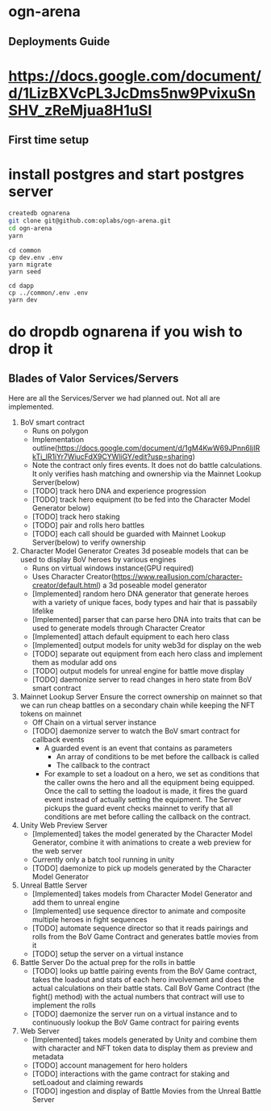 # ogn-arena


## Deployments Guide

# https://docs.google.com/document/d/1LizBXVcPL3JcDms5nw9PvixuSnSHV_zReMjua8H1uSI


## First time setup

# install postgres and start postgres server

```sh
createdb ognarena 
git clone git@github.com:oplabs/ogn-arena.git
cd ogn-arena 
yarn
```

```start the db
cd common
cp dev.env .env
yarn migrate
yarn seed
```
```start the web site
cd dapp
cp ../common/.env .env
yarn dev

```

# do dropdb ognarena if you wish to drop it


## Blades of Valor Services/Servers

Here are all the Services/Server we had planned out. Not all are implemented.

1. BoV smart contract
	* Runs on polygon
	* Implementation outline(https://docs.google.com/document/d/1gM4KwW69JPnn6IjIRkTi_lR1iYr7WiucFdX9CYWliGY/edit?usp=sharing)
	* Note the contract only fires events. It does not do battle calculations. It only verifies hash matching and ownership via the Mainnet Lookup Server(below)
	* [TODO] track hero DNA and experience progression
	* [TODO] track hero equipment (to be fed into the Character Model Generator below) 
	* [TODO] track hero staking
	* [TODO] pair and rolls hero battles
	* [TODO] each call should be guarded with Mainnet Lookup Server(below) to verify ownership
2. Character Model Generator
	Creates 3d poseable models that can be used to display BoV heroes by various engines
	* Runs on virtual windows instance(GPU required)
	* Uses Character Creator(https://www.reallusion.com/character-creator/default.html) a 3d poseable model generator
	* [Implemented] random hero DNA generator that generate heroes with a variety of unique faces, body types and hair that is passabily lifelike
	* [Implemented] parser that can parse hero DNA into traits that can be used to generate models through Character Creator
	* [Implemented] attach default equipment to each hero class
	* [Implemented] output models for unity web3d for display on the web
	* [TODO] separate out equipment from each hero class and implement them as modular add ons
	* [TODO] output models for unreal engine for battle move display
	* [TODO] daemonize server to read changes in hero state from BoV smart contract
3. Mainnet Lookup Server
	Ensure the correct ownership on mainnet so that we can run cheap battles on a secondary chain while keeping the NFT tokens on mainnet
	* Off Chain on a virtual server instance
	* [TODO] daemonize server to watch the BoV smart contract for callback events
		- A guarded event is an event that contains as parameters
			* An array of conditions to be met before the callback is called
			* The callback to the contract 
		- For example to set a loadout on a hero, we set as conditions that the caller owns the hero and all the equipment being equipped. Once the call to setting the loadout is made, it fires the guard event instead of actually setting the equipment. The Server pickups the guard event checks mainnet to verify that all conditions are met before calling the callback on the contract.
4. Unity Web Preview Server
	* [Implemented] takes the model generated by the Character Model Generator, combine it with animations to create a web preview for the web server
	* Currently only a batch tool running in unity
	* [TODO] daemonize to pick up models generated by the Character Model Generator
5. Unreal Battle Server
	* [Implemented] takes models from Character Model Generator and add them to unreal engine
	* [Implemented] use sequence director to animate and composite multiple heroes in fight sequences
	* [TODO] automate sequence director so that it reads pairings and rolls from the BoV Game Contract and generates battle movies from it
	* [TODO] setup the server on a virtual instance
6. Battle Server
	Do the actual prep for the rolls in battle
	* [TODO] looks up battle pairing events from the BoV Game contract, takes the loadout and stats of each hero involvement and does the actual calculations on their battle stats. Call BoV Game Contract (the fight() method) with the actual numbers that contract will use to implement the rolls
	* [TODO] daemonize the server run on a virtual instance and to continuously lookup the BoV Game contract for pairing events
7. Web Server
	* [Implemented] takes models generated by Unity and combine them with character and NFT token data to display them as preview and metadata
	* [TODO] account management for hero holders
	* [TODO] interactions with the game contract for staking and setLoadout and claiming rewards
	* [TODO] ingestion and display of Battle Movies from the Unreal Battle Server


